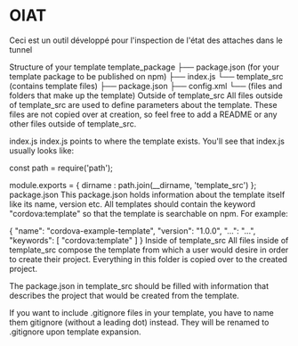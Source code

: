 # OIAT

Ceci est un outil développé pour l'inspection de l'état des attaches dans le tunnel 

Structure of your template
template_package
├── package.json (for your template package to be published on npm)
├── index.js
└── template_src (contains template files)
    ├── package.json
    ├── config.xml
    └── (files and folders that make up the template)
Outside of template_src
All files outside of template_src are used to define parameters about the template. These files are not copied over at creation, so feel free to add a README or any other files outside of template_src.

index.js
index.js points to where the template exists. You'll see that index.js usually looks like:

const path = require('path');

module.exports = {
    dirname : path.join(__dirname, 'template_src')
};
package.json
This package.json holds information about the template itself like its name, version etc. All templates should contain the keyword "cordova:template" so that the template is searchable on npm. For example:

{
    "name": "cordova-example-template",
    "version": "1.0.0",
    "...": "...",
    "keywords": [
        "cordova:template"
    ]
}
Inside of template_src
All files inside of template_src compose the template from which a user would desire in order to create their project. Everything in this folder is copied over to the created project.

The package.json in template_src should be filled with information that describes the project that would be created from the template.

If you want to include .gitignore files in your template, you have to name them gitignore (without a leading dot) instead. They will be renamed to .gitignore upon template expansion.